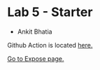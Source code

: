 # Lab 5 - Starter

- Ankit Bhatia

Github Action is located [here.](https://github.com/ankbhatia19/Lab5_Starter/actions)

[Go to Expose page.](https://ankbhatia19.github.io/Lab5_Starter/expose)

